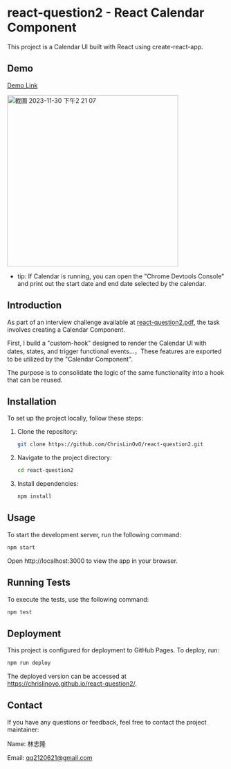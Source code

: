 # react-question2 - React Calendar Component

This project is a Calendar UI built with React using create-react-app.

## Demo

[Demo Link](https://chrislinovo.github.io/react-question2/)

<img width="395" alt="截圖 2023-11-30 下午2 21 07" src="https://github.com/ChrisLinOvO/react-question2/assets/65522190/3aaa6bd8-6adc-4f13-b578-fbf465a585e7">

- tip: If Calendar is running, you can open the "Chrome Devtools Console" and print out the start date and end date selected by the calendar.

## Introduction

As part of an interview challenge available at [react-question2.pdf](https://github.com/ChrisLinOvO/react-question2/files/13509153/react-question2.pdf), the task involves creating a Calendar Component. 

First, I build a "custom-hook" designed to render the Calendar UI with dates, states, and trigger functional events...，These features are exported to be utilized by the "Calendar Component".

The purpose is to consolidate the logic of the same functionality into a hook that can be reused.

## Installation

To set up the project locally, follow these steps:

1. Clone the repository:

    ```bash
    git clone https://github.com/ChrisLinOvO/react-question2.git
    ```

2. Navigate to the project directory:

    ```bash
    cd react-question2
    ```

3. Install dependencies:

    ```bash
    npm install
    ```

## Usage

To start the development server, run the following command:

```bash
npm start
```

Open http://localhost:3000 to view the app in your browser.

## Running Tests

To execute the tests, use the following command:

```bash
npm test
```

## Deployment

This project is configured for deployment to GitHub Pages. To deploy, run:

```bash
npm run deploy
```

The deployed version can be accessed at https://chrislinovo.github.io/react-question2/.

## Contact

If you have any questions or feedback, feel free to contact the project maintainer:

Name: 林志隆

Email: qq2120621@gmail.com
